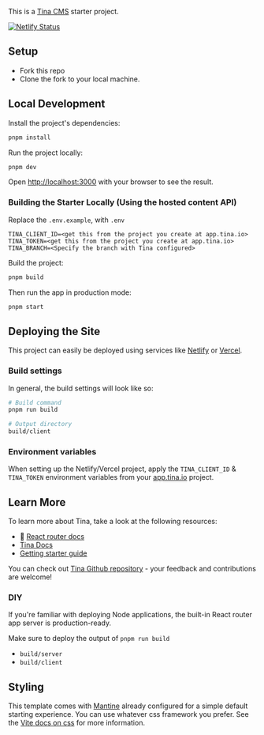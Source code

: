 This is a [Tina CMS](https://tina.io/) starter project. 

[![Netlify Status](https://api.netlify.com/api/v1/badges/11e3a8ad-3aa1-4e75-8ea6-94f84b404646/deploy-status)](https://app.netlify.com/sites/tina-rr7-starter/deploys)

## Setup

- Fork this repo
- Clone the fork to your local machine.

## Local Development

Install the project's dependencies:

```bash
pnpm install
```

Run the project locally:

```bash
pnpm dev
```

Open [http://localhost:3000](http://localhost:3000) with your browser to see the result.

### Building the Starter Locally (Using the hosted content API)

Replace the `.env.example`, with `.env`

```
TINA_CLIENT_ID=<get this from the project you create at app.tina.io>
TINA_TOKEN=<get this from the project you create at app.tina.io>
TINA_BRANCH=<Specify the branch with Tina configured>
```

Build the project:

```bash
pnpm build
```

Then run the app in production mode:

```sh
pnpm start
```

## Deploying the Site

This project can easily be deployed using services like [Netlify](https://www.netlify.com/) or [Vercel](https://vercel.com/).

### Build settings

In general, the build settings will look like so:

```bash
# Build command
pnpm run build

# Output directory
build/client
```

### Environment variables

When setting up the Netlify/Vercel project, apply the `TINA_CLIENT_ID` & `TINA_TOKEN` environment variables from your [app.tina.io](https://app.tina.io) project.

## Learn More

To learn more about Tina, take a look at the following resources:

- 📖 [React router docs](https://reactrouter.com/home)
- [Tina Docs](https://tina.io/docs)
- [Getting starter guide](https://tina.io/docs/introduction/using-starter/)

You can check out [Tina Github repository](https://github.com/tinacms/tinacms) - your feedback and contributions are welcome!

### DIY

If you're familiar with deploying Node applications, the built-in React router app server is production-ready.

Make sure to deploy the output of `pnpm run build`

- `build/server`
- `build/client`

## Styling

This template comes with [Mantine](https://mantine.dev/) already configured for a simple default starting experience. You can use whatever css framework you prefer. See the [Vite docs on css](https://vitejs.dev/guide/features.html#css) for more information.
